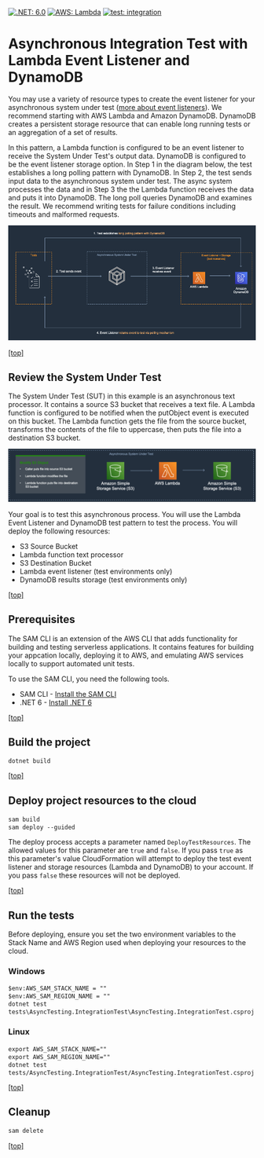 [![.NET: 6.0](https://img.shields.io/badge/.NET-6.0-Green)](https://img.shields.io/badge/.NET-6.0-Green)
[![AWS: Lambda](https://img.shields.io/badge/AWS-Lambda-blueviolet)](https://img.shields.io/badge/AWS-Lambda-blueviolet)
[![test: integration](https://img.shields.io/badge/Test-Integration-yellow)](https://img.shields.io/badge/Test-Integration-yellow)

# Asynchronous Integration Test with Lambda Event Listener and DynamoDB
You may use a variety of resource types to create the event listener for your asynchronous system under test ([more about event listeners](https://github.com/aws-samples/serverless-test-samples/tree/main/dotnet-test-samples/async-architectures#create-event-listeners-in-test-environments)). We recommend starting with AWS Lambda and Amazon DynamoDB. DynamoDB creates a persistent storage resource that can enable long running tests or an aggregation of a set of results.

In this pattern, a Lambda function is configured to be an event listener to receive the System Under Test's output data. DynamoDB is configured to be the event listener storage option. In Step 1 in the diagram below, the test establishes a long polling pattern with DynamoDB. In Step 2, the test sends input data to the asynchronous system under test. The async system processes the data and in Step 3 the the Lambda function receives the data and puts it into DynamoDB. The long poll queries DynamoDB and examines the result. We recommend writing tests for failure conditions including timeouts and malformed requests.

![AWS Lambda and AmazonDynamoDB](../img/lambda-dynamo.png)

[[top]](#asynchronous-integration-test-with-lambda-event-listener-and-dynamodb)

## Review the System Under Test

The System Under Test (SUT) in this example is an asynchronous text processor. It contains a source S3 bucket that receives a text file. A Lambda function is configured to be notified when the putObject event is executed on this bucket. The Lambda function gets the file from the source bucket, transforms the contents of the file to uppercase, then puts the file into a destination S3 bucket.

![S3 to Lambda to S3](../img/s3-lambda-s3.png)

Your goal is to test this asynchronous process. You will use the Lambda Event Listener and DynamoDB test pattern to test the process. You will deploy the following resources:

* S3 Source Bucket
* Lambda function text processor
* S3 Destination Bucket
* Lambda event listener (test environments only)
* DynamoDB results storage (test environments only)

[[top]](#asynchronous-integration-test-with-lambda-event-listener-and-dynamodb)

## Prerequisites
The SAM CLI is an extension of the AWS CLI that adds functionality for building and testing serverless applications. It contains features for building your appcation locally, deploying it to AWS, and emulating AWS services locally to support automated unit tests.  

To use the SAM CLI, you need the following tools.

- SAM CLI - [Install the SAM CLI](https://docs.aws.amazon.com/serverless-application-model/latest/developerguide/serverless-sam-cli-install.html)
- .NET 6 - [Install .NET 6](https://dotnet.microsoft.com/en-us/download)

[[top]](#asynchronous-integration-test-with-lambda-event-listener-and-dynamodb)

## Build the project

```
dotnet build
```

[[top]](#asynchronous-integration-test-with-lambda-event-listener-and-dynamodb)

## Deploy project resources to the cloud

```
sam build
sam deploy --guided
```

The deploy process accepts a parameter named `DeployTestResources`. The allowed values for this parameter are `true` and `false`. 
If you pass `true` as this parameter's value CloudFormation will attempt to deploy the test event listener and storage resources
(Lambda and DynamoDB) to your account. If you pass `false` these resources will not be deployed.    

[[top]](#asynchronous-integration-test-with-lambda-event-listener-and-dynamodb)

## Run the tests
Before deploying, ensure you set the two environment variables to the Stack Name and AWS Region used when deploying your resources to the cloud.

### Windows
```
$env:AWS_SAM_STACK_NAME = ""
$env:AWS_SAM_REGION_NAME = ""
dotnet test tests\AsyncTesting.IntegrationTest\AsyncTesting.IntegrationTest.csproj
```

### Linux
```
export AWS_SAM_STACK_NAME=""
export AWS_SAM_REGION_NAME=""
dotnet test tests/AsyncTesting.IntegrationTest/AsyncTesting.IntegrationTest.csproj
```

[[top]](#asynchronous-integration-test-with-lambda-event-listener-and-dynamodb)

## Cleanup
```bash
sam delete
```

[[top]](#asynchronous-integration-test-with-lambda-event-listener-and-dynamodb)
